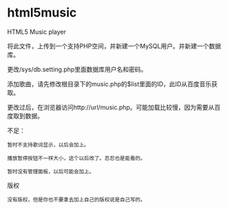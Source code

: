 html5music
==========

HTML5 Music player

将此文件，上传到一个支持PHP空间，并新建一个MySQL用户。并新建一个数据库。

更改/sys/db.setting.php里面数据库用户名和密码。

添加歌曲，请先修改根目录下的music.php的$list里面的ID，此ID从百度音乐获取。

更改过后，在浏览器访问http://url/music.php。可能加载比较慢，因为需要从百度取到数据。

不足：
	
	暂时不支持歌词显示，以后会加上。

	播放暂停按钮不一样大小，这个以后改了。忍忍也是能看的。

	暂时没有管理面板，以后可能会加上。

版权

	没有版权，但是你也不要拿去加上自己的版权说是自己写的。
